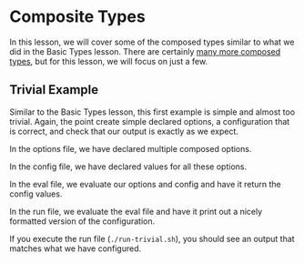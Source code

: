 # Composite Types

In this lesson, we will cover some of the composed types similar to what we did in the Basic Types lesson.
There are certainly [many more composed types][nixos-manual-composed-types], but for this lesson, we will focus on just a few.

## Trivial Example

Similar to the Basic Types lesson, this first example is simple and almost too trivial.
Again, the point create simple declared options, a configuration that is correct, and check that our output is exactly as we expect.

In the options file, we have declared multiple composed options.

[//]: # (./options-trivial.nix)

In the config file, we have declared values for all these options.

[//]: # (./config-trivial.nix)

In the eval file, we evaluate our options and config and have it return the config values.

[//]: # (./eval-trivial.nix)

In the run file, we evaluate the eval file and have it print out a nicely formatted version of the configuration.

[//]: # (./run-trivial.sh)

If you execute the run file (`./run-trivial.sh`), you should see an output that matches what we have configured.

[//]: # (self.eval-trivial)

[nixos-manual-composed-types]: https://nixos.org/manual/nixos/stable/#sec-option-types-composed
